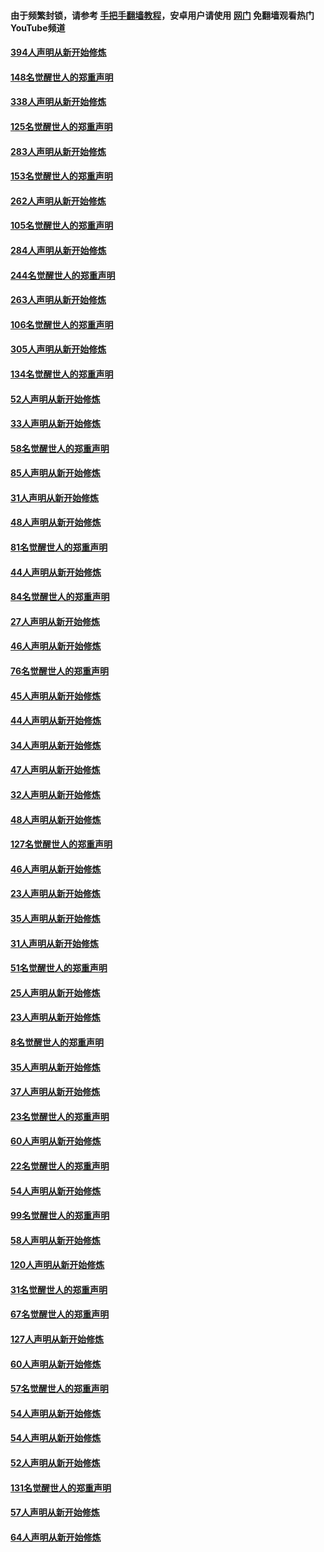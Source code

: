 #### 由于频繁封锁，请参考 [手把手翻墙教程](https://github.com/gfw-breaker/guides/wiki/)，安卓用户请使用 [网门](https://github.com/gfw-breaker/nogfw/blob/master/dl.md?t=05041900) 免翻墙观看热门YouTube频道 

#### [394人声明从新开始修炼](../pages/91/423914.md?t=05041900) 

#### [148名觉醒世人的郑重声明](../pages/91/423913.md?t=05041900) 

#### [338人声明从新开始修炼](../pages/91/423540.md?t=05041900) 

#### [125名觉醒世人的郑重声明](../pages/91/423539.md?t=05041900) 

#### [283人声明从新开始修炼](../pages/91/423296.md?t=05041900) 

#### [153名觉醒世人的郑重声明](../pages/91/423295.md?t=05041900) 

#### [262人声明从新开始修炼](../pages/91/423004.md?t=05041900) 

#### [105名觉醒世人的郑重声明](../pages/91/423003.md?t=05041900) 

#### [284人声明从新开始修炼](../pages/91/422707.md?t=05041900) 

#### [244名觉醒世人的郑重声明](../pages/91/422706.md?t=05041900) 

#### [263人声明从新开始修炼](../pages/91/422553.md?t=05041900) 

#### [106名觉醒世人的郑重声明](../pages/91/422552.md?t=05041900) 

#### [305人声明从新开始修炼](../pages/91/422153.md?t=05041900) 

#### [134名觉醒世人的郑重声明](../pages/91/422152.md?t=05041900) 

#### [52人声明从新开始修炼](../pages/91/421846.md?t=05041900) 

#### [33人声明从新开始修炼](../pages/91/421804.md?t=05041900) 

#### [58名觉醒世人的郑重声明](../pages/91/421845.md?t=05041900) 

#### [85人声明从新开始修炼](../pages/91/421769.md?t=05041900) 

#### [31人声明从新开始修炼](../pages/91/421763.md?t=05041900) 

#### [48人声明从新开始修炼](../pages/91/421605.md?t=05041900) 

#### [81名觉醒世人的郑重声明](../pages/91/421656.md?t=05041900) 

#### [44人声明从新开始修炼](../pages/91/421544.md?t=05041900) 

#### [84名觉醒世人的郑重声明](../pages/91/421543.md?t=05041900) 

#### [27人声明从新开始修炼](../pages/91/421465.md?t=05041900) 

#### [46人声明从新开始修炼](../pages/91/421454.md?t=05041900) 

#### [76名觉醒世人的郑重声明](../pages/91/421453.md?t=05041900) 

#### [45人声明从新开始修炼](../pages/91/421452.md?t=05041900) 

#### [44人声明从新开始修炼](../pages/91/421422.md?t=05041900) 

#### [34人声明从新开始修炼](../pages/91/421322.md?t=05041900) 

#### [47人声明从新开始修炼](../pages/91/421264.md?t=05041900) 

#### [32人声明从新开始修炼](../pages/91/421225.md?t=05041900) 

#### [48人声明从新开始修炼](../pages/91/421202.md?t=05041900) 

#### [127名觉醒世人的郑重声明](../pages/91/421224.md?t=05041900) 

#### [46人声明从新开始修炼](../pages/91/421203.md?t=05041900) 

#### [23人声明从新开始修炼](../pages/91/421138.md?t=05041900) 

#### [35人声明从新开始修炼](../pages/91/421122.md?t=05041900) 

#### [31人声明从新开始修炼](../pages/91/421081.md?t=05041900) 

#### [51名觉醒世人的郑重声明](../pages/91/421080.md?t=05041900) 

#### [25人声明从新开始修炼](../pages/91/421020.md?t=05041900) 

#### [23人声明从新开始修炼](../pages/91/420884.md?t=05041900) 

#### [8名觉醒世人的郑重声明](../pages/91/420883.md?t=05041900) 

#### [35人声明从新开始修炼](../pages/91/420809.md?t=05041900) 

#### [37人声明从新开始修炼](../pages/91/420766.md?t=05041900) 

#### [23名觉醒世人的郑重声明](../pages/91/420765.md?t=05041900) 

#### [60人声明从新开始修炼](../pages/91/420727.md?t=05041900) 

#### [22名觉醒世人的郑重声明](../pages/91/420726.md?t=05041900) 

#### [54人声明从新开始修炼](../pages/91/420529.md?t=05041900) 

#### [99名觉醒世人的郑重声明](../pages/91/420528.md?t=05041900) 

#### [58人声明从新开始修炼](../pages/91/420198.md?t=05041900) 

#### [120人声明从新开始修炼](../pages/91/420141.md?t=05041900) 

#### [31名觉醒世人的郑重声明](../pages/91/420197.md?t=05041900) 

#### [67名觉醒世人的郑重声明](../pages/91/420140.md?t=05041900) 

#### [127人声明从新开始修炼](../pages/91/420082.md?t=05041900) 

#### [60人声明从新开始修炼](../pages/91/420081.md?t=05041900) 

#### [57名觉醒世人的郑重声明](../pages/91/420080.md?t=05041900) 

#### [54人声明从新开始修炼](../pages/91/419533.md?t=05041900) 

#### [54人声明从新开始修炼](../pages/91/419532.md?t=05041900) 

#### [52人声明从新开始修炼](../pages/91/419531.md?t=05041900) 

#### [131名觉醒世人的郑重声明](../pages/91/419530.md?t=05041900) 

#### [57人声明从新开始修炼](../pages/91/419430.md?t=05041900) 

#### [64人声明从新开始修炼](../pages/91/419429.md?t=05041900) 

